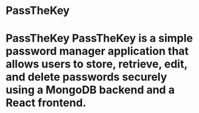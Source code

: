 # PassTheKey
# PassTheKey  PassTheKey is a simple password manager application that allows users to store, retrieve, edit, and delete passwords securely using a MongoDB backend and a React frontend. 
